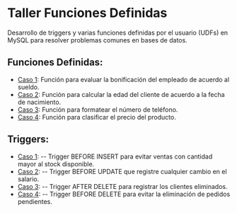 # Taller Funciones Definidas
Desarrollo de triggers y varias funciones definidas por el usuario (UDFs) en MySQL para resolver problemas comunes en bases de datos.

## Funciones Definidas:
- [Caso 1](funciones/caso1.sql): Función para evaluar la bonificación del empleado de acuerdo al sueldo.
- [Caso 2](funciones/caso2.sql): Función para calcular la edad del cliente de acuerdo a la fecha de nacimiento.
- [Caso 3](funciones/caso3.sql): Función para formatear el número de teléfono.
- [Caso 4](funciones/caso4.sql): Función para clasificar el precio del producto.

## Triggers:
- [Caso 1](triggers/caso1.sql): -- Trigger BEFORE INSERT para evitar ventas con cantidad mayor al stock disponible.
- [Caso 2](triggers/caso2.sql): -- Trigger BEFORE UPDATE que registre cualquier cambio en el salario.
- [Caso 3](triggers/caso3.sql): -- Trigger AFTER DELETE para registrar los clientes eliminados.
- [Caso 4](triggers/caso4.sql): -- Trigger BEFORE DELETE para evitar la eliminación de pedidos pendientes.